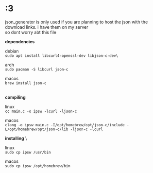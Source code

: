 
# :3

json_generator is only used if you are planning to host the json with the download links. i have them on my server\
so dont worry abt this file

**dependencies**

debian\
```sudo apt install libcurl4-openssl-dev libjson-c-dev\```

arch\
```sudo pacman -S libcurl json-c```

macos\
```brew install json-c```


\
**compiling**

linux\
```cc main.c -o ipsw -lcurl -ljson-c```

macos\
```clang -o ipsw main.c -I/opt/homebrew/opt/json-c/include -L/opt/homebrew/opt/json-c/lib -ljson-c -lcurl```

**installing**
\

linux\
```sudo cp ipsw /usr/bin```

macos\
```sudo cp ipsw /opt/homebrew/bin```
